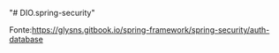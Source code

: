"# DIO.spring-security" 


Fonte:https://glysns.gitbook.io/spring-framework/spring-security/auth-database

